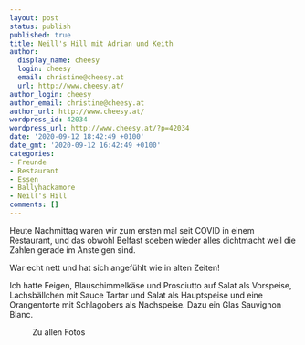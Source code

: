 ```yaml
---
layout: post
status: publish
published: true
title: Neill's Hill mit Adrian und Keith
author:
  display_name: cheesy
  login: cheesy
  email: christine@cheesy.at
  url: http://www.cheesy.at/
author_login: cheesy
author_email: christine@cheesy.at
author_url: http://www.cheesy.at/
wordpress_id: 42034
wordpress_url: http://www.cheesy.at/?p=42034
date: '2020-09-12 18:42:49 +0100'
date_gmt: '2020-09-12 16:42:49 +0100'
categories:
- Freunde
- Restaurant
- Essen
- Ballyhackamore
- Neill's Hill
comments: []
---
```

<!-- wp:paragraph -->
Heute Nachmittag waren wir zum ersten mal seit COVID in einem Restaurant, und das obwohl Belfast soeben wieder alles dichtmacht weil die Zahlen gerade im Ansteigen sind.
<!-- /wp:paragraph -->
<!-- wp:paragraph -->
War echt nett und hat sich angefühlt wie in alten Zeiten!
<!-- /wp:paragraph -->
<!-- wp:paragraph -->
Ich hatte Feigen, Blauschimmelkäse und Prosciutto auf Salat als Vorspeise, Lachsbällchen mit Sauce Tartar und Salat als Hauptspeise und eine Orangentorte mit Schlagobers als Nachspeise. Dazu ein Glas Sauvignon Blanc.
<!-- /wp:paragraph -->
<!-- wp:image {"id":42028,"linkDestination":"custom"} -->
<figure class="wp-block-image"><a href="{% link _fotos/leben-in-belfast/2020/neills-hill/index.md %}"><img src="{% link _fotos/leben-in-belfast/2020/neills-hill/Neills-Hill-002.jpg %}" alt="" class="wp-image-42028"></a><br>
<figcaption>Zu allen Fotos</figcaption>
</figure>
<!-- /wp:image -->
